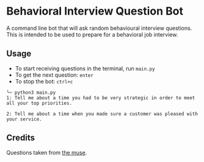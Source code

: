 # Behavioral Interview Question Bot
A command line bot that will ask random behavioural interview questions. This is intended to be used to prepare for a behavioral job interview.

## Usage

- To start receiving questions in the terminal, run `main.py`
- To get the next question: `enter`
- To stop the bot: `ctrl+c`

```
╰─ python3 main.py
1: Tell me about a time you had to be very strategic in order to meet all your top priorities.

2: Tell me about a time when you made sure a customer was pleased with your service.
```

## Credits
Questions taken from [the muse](https://www.themuse.com/advice/30-behavioral-interview-questions-you-should-be-ready-to-answer).
